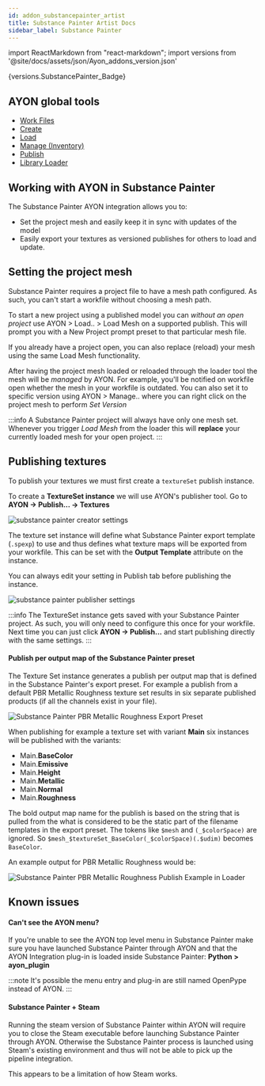 ```yaml
---
id: addon_substancepainter_artist
title: Substance Painter Artist Docs
sidebar_label: Substance Painter
---
```


import ReactMarkdown from "react-markdown";
import versions from '@site/docs/assets/json/Ayon_addons_version.json'

<ReactMarkdown>
{versions.SubstancePainter_Badge}
</ReactMarkdown>

## AYON global tools

-   [Work Files](artist_tools_workfiles.md)
-   [Create](artist_tools_creator.md)
-   [Load](artist_tools_loader.md)
-   [Manage (Inventory)](artist_tools_inventory.md)
-   [Publish](artist_tools_publisher.md)
-   [Library Loader](artist_tools_library_loader.md)

## Working with AYON in Substance Painter

The Substance Painter AYON integration allows you to:

- Set the project mesh and easily keep it in sync with updates of the model
- Easily export your textures as versioned publishes for others to load and update.

## Setting the project mesh

Substance Painter requires a project file to have a mesh path configured.
As such, you can't start a workfile without choosing a mesh path.

To start a new project using a published model you can _without an open project_
use AYON > Load.. > Load Mesh on a supported publish. This will prompt you
with a New Project prompt preset to that particular mesh file.

If you already have a project open, you can also replace (reload) your mesh 
using the same Load Mesh functionality. 

After having the project mesh loaded or reloaded through the loader
tool the mesh will be _managed_ by AYON. For example, you'll be notified 
on workfile open whether the mesh in your workfile is outdated. You can also
set it to specific version using AYON > Manage.. where you can right click 
on the project mesh to perform _Set Version_

:::info
A Substance Painter project will always have only one mesh set. Whenever you 
trigger _Load Mesh_ from the loader this will **replace** your currently loaded 
mesh for your open project.
:::

## Publishing textures

To publish your textures we must first create a `textureSet` 
publish instance. 

To create a **TextureSet instance** we will use AYON's publisher tool. Go 
to **AYON → Publish... → Textures**

![substance painter creator settings](assets/substance_painter/substancepainter_creator_settings.png)

The texture set instance will define what Substance Painter export template (`.spexp`) to
use and thus defines what texture maps will be exported from your workfile. This
can be set with the **Output Template** attribute on the instance.

You can always edit your setting in Publish tab before publishing the instance.

![substance painter publisher settings](assets/substance_painter/substancepainter_publisher_settings.png)

:::info
The TextureSet instance gets saved with your Substance Painter project. As such, 
you will only need to configure this once for your workfile. Next time you can
just click **AYON → Publish...** and start publishing directly with the
same settings.
:::

#### Publish per output map of the Substance Painter preset

The Texture Set instance generates a publish per output map that is defined in
the Substance Painter's export preset. For example a publish from a default
PBR Metallic Roughness texture set results in six separate published products 
(if all the channels exist in your file).

![Substance Painter PBR Metallic Roughness Export Preset](assets/substancepainter_pbrmetallicroughness_export_preset.png)

When publishing for example a texture set with variant **Main** six instances will
be published with the variants: 
- Main.**BaseColor**
- Main.**Emissive**
- Main.**Height**
- Main.**Metallic**
- Main.**Normal**
- Main.**Roughness**

The bold output map name for the publish is based on the string that is pulled
from the what is considered to be the static part of the filename templates in 
the export preset. The tokens like `$mesh` and `(_$colorSpace)` are ignored.
So `$mesh_$textureSet_BaseColor(_$colorSpace)(.$udim)` becomes `BaseColor`.

An example output for PBR Metallic Roughness would be:

![Substance Painter PBR Metallic Roughness Publish Example in Loader](assets/substancepainter_pbrmetallicroughness_published.png)

## Known issues

#### Can't see the AYON menu?

If you're unable to see the AYON top level menu in Substance Painter make
sure you have launched Substance Painter through AYON and that the AYON
Integration plug-in is loaded inside Substance Painter: **Python > ayon_plugin**

:::note
It's possible the menu entry and plug-in are still named OpenPype instead of AYON.
:::

#### Substance Painter + Steam

Running the steam version of Substance Painter within AYON will require you 
to close the Steam executable before launching Substance Painter through AYON. 
Otherwise the Substance Painter process is launched using Steam's existing 
environment and thus will not be able to pick up the pipeline integration.

This appears to be a limitation of how Steam works.